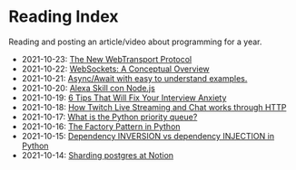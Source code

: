 # Reading Index

Reading and posting an article/video about programming for a year.


- 2021-10-23: [The New WebTransport Protocol](https://www.youtube.com/watch?v=jvdg-jOYK5E)
- 2021-10-22: [WebSockets: A Conceptual Overview ](https://dev.to/sahuvikramp/websockets-a-conceptual-overview-41m)
- 2021-10-21: [Async/Await with easy to understand examples.](https://dev.to/nehal_mahida/asyncawait-with-easy-to-understand-examples-2221)
- 2021-10-20: [ Alexa Skill con Node.js](https://xavidop.me/alexa/2020-05-18-alexa-nodejs/)
- 2021-10-19: [6 Tips That Will Fix Your Interview Anxiety](https://dev.to/jburroughs/6-tips-that-will-fix-your-interview-anxiety-2md1)
- 2021-10-18: [How Twitch Live Streaming and Chat works through HTTP](https://www.youtube.com/watch?v=X7AQ_f-ki3s)
- 2021-10-17: [What is the Python priority queue?](https://dev.to/221910304004/what-is-the-python-priority-queue-4jdd)
- 2021-10-16: [The Factory Pattern in Python](https://www.youtube.com/watch?v=s_4ZrtQs8Do)
- 2021-10-15: [Dependency INVERSION vs dependency INJECTION in Python](https://www.youtube.com/watch?v=2ejbLVkCndI)
- 2021-10-14: [Sharding postgres at Notion](https://www.notion.so/blog/sharding-postgres-at-notion)


